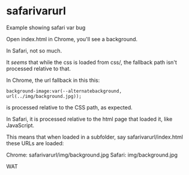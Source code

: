 # safarivarurl
Example showing safari var bug

Open index.html in Chrome, you'll see a background.

In Safari, not so much.

It *seems* that while the css is loaded from css/, the fallback path isn't processed relative to that.

In Chrome, the url fallback in this this:

    background-image:var(--alternatebackground, url(../img/background.jpg));

is processed relative to the CSS path, as expected.

In Safari, it is processed relative to the html page that loaded it, like JavaScript.

This means that when loaded in a subfolder, say safarivarurl/index.html these URLs are loaded:

Chrome: safarivarurl/img/background.jpg
Safari: img/background.jpg

WAT